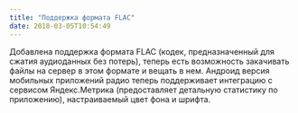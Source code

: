 ```yaml
---
title: "Поддержка формата FLAC"
date: 2018-03-05T10:54:49
---
```


Добавлена поддержка формата FLAC (кодек, предназначенный для сжатия аудиоданных без потерь), теперь есть возможность закачивать файлы на сервер в этом формате и вещать в нем. Андроид версия мобильных приложений радио теперь поддерживает интеграцию с сервисом Яндекс.Метрика (предоставляет детальную статистику по приложению), настраиваемый цвет фона и шрифта.